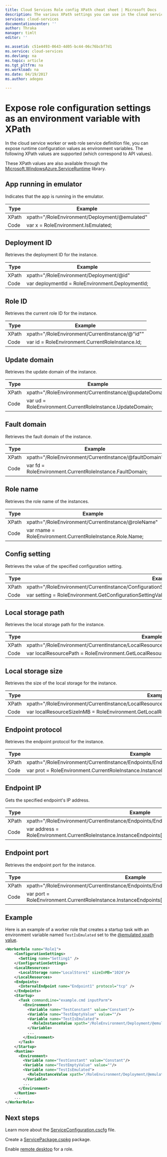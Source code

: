 ```yaml
---
title: Cloud Services Role config XPath cheat sheet | Microsoft Docs
description: The various XPath settings you can use in the cloud service role config to expose settings as an environment variable.
services: cloud-services
documentationcenter: ''
author: Thraka
manager: timlt
editor: ''

ms.assetid: c51e4493-0643-4d05-bc44-06c76bcbf7d1
ms.service: cloud-services
ms.devlang: na
ms.topic: article
ms.tgt_pltfrm: na
ms.workload: na
ms.date: 04/19/2017
ms.author: adegeo

---
```

# Expose role configuration settings as an environment variable with XPath
In the cloud service worker or web role service definition file, you can expose runtime configuration values as environment variables. The following XPath values are supported (which correspond to API values).

These XPath values are also available through the [Microsoft.WindowsAzure.ServiceRuntime](https://msdn.microsoft.com/library/microsoft.windowsazure.serviceruntime.roleenvironment.aspx) library. 

## App running in emulator
Indicates that the app is running in the emulator.


| Type  |                    Example                    |
|-------|-----------------------------------------------|
| XPath | xpath="/RoleEnvironment/Deployment/@emulated" |
| Code  |      var x = RoleEnvironment.IsEmulated;      |

## Deployment ID
Retrieves the deployment ID for the instance.


| Type  |                     Example                      |
|-------|--------------------------------------------------|
| XPath |     xpath="/RoleEnvironment/Deployment/@id"      |
| Code  | var deploymentId = RoleEnvironment.DeploymentId; |

## Role ID
Retrieves the current role ID for the instance.


| Type  |                     Example                      |
|-------|--------------------------------------------------|
| XPath |  xpath="/RoleEnvironment/CurrentInstance/@"id""  |
| Code  | var id = RoleEnvironment.CurrentRoleInstance.Id; |

## Update domain
Retrieves the update domain of the instance.


| Type  |                          Example                           |
|-------|------------------------------------------------------------|
| XPath |   xpath="/RoleEnvironment/CurrentInstance/@updateDomain"   |
| Code  | var ud = RoleEnvironment.CurrentRoleInstance.UpdateDomain; |

## Fault domain
Retrieves the fault domain of the instance.


| Type  |                          Example                          |
|-------|-----------------------------------------------------------|
| XPath |   xpath="/RoleEnvironment/CurrentInstance/@faultDomain"   |
| Code  | var fd = RoleEnvironment.CurrentRoleInstance.FaultDomain; |

## Role name
Retrieves the role name of the instances.


| Type  |                          Example                           |
|-------|------------------------------------------------------------|
| XPath |     xpath="/RoleEnvironment/CurrentInstance/@roleName"     |
| Code  | var rname = RoleEnvironment.CurrentRoleInstance.Role.Name; |

## Config setting
Retrieves the value of the specified configuration setting.


| Type  |                                                   Example                                                    |
|-------|--------------------------------------------------------------------------------------------------------------|
| XPath | xpath="/RoleEnvironment/CurrentInstance/ConfigurationSettings/ConfigurationSetting[@name='Setting1']/@value" |
| Code  |                   var setting = RoleEnvironment.GetConfigurationSettingValue("Setting1");                    |

## Local storage path
Retrieves the local storage path for the instance.


| Type  |                                             Example                                              |
|-------|--------------------------------------------------------------------------------------------------|
| XPath | xpath="/RoleEnvironment/CurrentInstance/LocalResources/LocalResource[@name='LocalStore1']/@path" |
| Code  |        var localResourcePath = RoleEnvironment.GetLocalResource("LocalStore1").RootPath;         |

## Local storage size
Retrieves the size of the local storage for the instance.


| Type  |                                               Example                                                |
|-------|------------------------------------------------------------------------------------------------------|
| XPath | xpath="/RoleEnvironment/CurrentInstance/LocalResources/LocalResource[@name='LocalStore1']/@sizeInMB" |
| Code  | var localResourceSizeInMB = RoleEnvironment.GetLocalResource("LocalStore1").MaximumSizeInMegabytes;  |

## Endpoint protocol
Retrieves the endpoint protocol for the instance.


| Type  |                                         Example                                          |
|-------|------------------------------------------------------------------------------------------|
| XPath | xpath="/RoleEnvironment/CurrentInstance/Endpoints/Endpoint[@name='Endpoint1']/@protocol" |
| Code  | var prot = RoleEnvironment.CurrentRoleInstance.InstanceEndpoints["Endpoint1"].Protocol;  |

## Endpoint IP
Gets the specified endpoint's IP address.


| Type  |                                               Example                                               |
|-------|-----------------------------------------------------------------------------------------------------|
| XPath |       xpath="/RoleEnvironment/CurrentInstance/Endpoints/Endpoint[@name='Endpoint1']/@address"       |
| Code  | var address = RoleEnvironment.CurrentRoleInstance.InstanceEndpoints["Endpoint1"].IPEndpoint.Address |

## Endpoint port
Retrieves the endpoint port for the instance.


| Type  |                                            Example                                             |
|-------|------------------------------------------------------------------------------------------------|
| XPath |      xpath="/RoleEnvironment/CurrentInstance/Endpoints/Endpoint[@name='Endpoint1']/@port"      |
| Code  | var port = RoleEnvironment.CurrentRoleInstance.InstanceEndpoints["Endpoint1"].IPEndpoint.Port; |

## Example
Here is an example of a worker role that creates a startup task with an environment variable named `TestIsEmulated` set to the [@emulated xpath value](#app-running-in-emulator). 

```xml
<WorkerRole name="Role1">
    <ConfigurationSettings>
      <Setting name="Setting1" />
    </ConfigurationSettings>
    <LocalResources>
      <LocalStorage name="LocalStore1" sizeInMB="1024"/>
    </LocalResources>
    <Endpoints>
      <InternalEndpoint name="Endpoint1" protocol="tcp" />
    </Endpoints>
    <Startup>
      <Task commandLine="example.cmd inputParm">
        <Environment>
          <Variable name="TestConstant" value="Constant"/>
          <Variable name="TestEmptyValue" value=""/>
          <Variable name="TestIsEmulated">
            <RoleInstanceValue xpath="/RoleEnvironment/Deployment/@emulated"/>
          </Variable>
          ...
        </Environment>
      </Task>
    </Startup>
    <Runtime>
      <Environment>
        <Variable name="TestConstant" value="Constant"/>
        <Variable name="TestEmptyValue" value=""/>
        <Variable name="TestIsEmulated">
          <RoleInstanceValue xpath="/RoleEnvironment/Deployment/@emulated"/>
        </Variable>
        ...
      </Environment>
    </Runtime>
    ...
</WorkerRole>
```

## Next steps
Learn more about the [ServiceConfiguration.cscfg](cloud-services-model-and-package.md#serviceconfigurationcscfg) file.

Create a [ServicePackage.cspkg](cloud-services-model-and-package.md#servicepackagecspkg) package.

Enable [remote desktop](cloud-services-role-enable-remote-desktop-new-portal.md) for a role.

